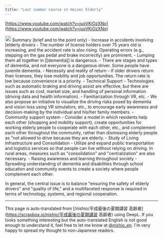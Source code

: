 ```yaml
---
title: "Last summer course in Heisei Elderly"
---
```


[https://www.youtube.com/watch?v=juoVKiOzXNo](https://www.youtube.com/watch?v=juoVKiOzXNo)

<img src='https://scrapbox.io/api/pages/nishio-en/o1 Pro/icon' alt='o1 Pro.icon' height="19.5"/>
Summary (brief and to the point only)
- Increase in accidents involving [elderly drivers
    - The number of license holders over 75 years old is increasing, and the accident rate is also rising. Operating errors (e.g., stepping on the gas pedal and brake incorrectly) are prominent.
    - Lumping them all together in [[dementia]] is dangerous.
    - There are stages and types of dementia, and not everyone is a dangerous driver. Some people have juvenile dementia.
- Necessity and reality of return
    - If older drivers return their licenses, they lose mobility and job opportunities. The return rate is low because convenience is a priority.
- Technical Support
    - Technologies such as automatic braking and driving assist are effective, but there are issues such as cost, market size, and handling of personal information (driving data and health information).
- Familiarization through VR, etc.
    - We also propose an initiative to visualize the driving risks posed by dementia and vision loss using VR simulators, etc., to encourage early awareness and decision-making by the individual and his/her family members.
- Community support system
    - Consider a model in which residents help each other (shopping and mobility support), create opportunities for working elderly people to cooperate with each other, etc., and complement each other throughout the community, rather than dismissing elderly people as "not allowed to drive because they are elderly.
- Study of Living Infrastructure and Consolidation
    - Utilize and expand public transportation and logistics services so that people can live without relying on driving. In rural areas, measures such as "consolidation" and "centralization" are also necessary.
- Raising awareness and learning throughout society
    - Spreading understanding of dementia and disabilities through school education and community events to create a society where people complement each other.

In general, the central issue is to balance "ensuring the safety of elderly drivers" and "quality of life," and a multifaceted response is required in terms of technology, systems, and regional cooperation.

---
This page is auto-translated from [/nishio/平成最後の夏期講習 高齢者](https://scrapbox.io/nishio/平成最後の夏期講習 高齢者) using DeepL. If you looks something interesting but the auto-translated English is not good enough to understand it, feel free to let me know at [@nishio_en](https://twitter.com/nishio_en). I'm very happy to spread my thought to non-Japanese readers.